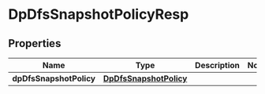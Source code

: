 # DpDfsSnapshotPolicyResp

## Properties
Name | Type | Description | Notes
------------ | ------------- | ------------- | -------------
**dpDfsSnapshotPolicy** | [**DpDfsSnapshotPolicy**](DpDfsSnapshotPolicy.md) |  | 
